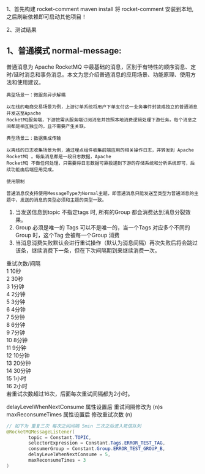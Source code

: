 1、首先构建 rocket-comment
maven install 将 rocket-comment 安装到本地, 之后刷新依赖即可启动其他项目！

2、测试结果

## 1、普通模式 normal-message:

普通消息为 Apache RocketMQ 中最基础的消息，区别于有特性的顺序消息、定时/延时消息和事务消息。本文为您介绍普通消息的应用场景、功能原理、使用方法和使用建议。

    典型场景一：微服务异步解耦

    以在线的电商交易场景为例，上游订单系统将用户下单支付这一业务事件封装成独立的普通消息并发送至Apache
    RocketMQ服务端，下游按需从服务端订阅消息并按照本地消费逻辑处理下游任务。每个消息之间都是相互独立的，且不需要产生关联。

    典型场景二：数据集成传输

    以离线的日志收集场景为例，通过埋点组件收集前端应用的相关操作日志，并转发到 Apache RocketMQ 。每条消息都是一段日志数据，Apache
    RocketMQ 不做任何处理，只需要将日志数据可靠投递到下游的存储系统和分析系统即可，后续功能由后端应用完成。

    使用限制

    普通消息仅支持使用MessageType为Normal主题，即普通消息只能发送至类型为普通消息的主题中，发送的消息的类型必须和主题的类型一致。

1. 当发送信息到topic 不指定tags 时, 所有的Group 都会消费达到消息分裂效果。
2. Group 必须是唯一的 Tags 可以不是唯一的，当一个Tags 对应多个不同的Group 时，这个Tag 会被每一个Group 消费
3. 当消息消费失败默认会进行重试操作（默认为消息间隔）再次失败后将会跳过该条，继续消费下一条，但在下次间隔期到来继续消费一次。

重试次数/间隔  
1 10秒  
2 30秒  
3 1分钟  
4 2分钟  
5 3分钟  
6 4分钟  
7 5分钟  
8 6分钟  
9 7分钟  
10 8分钟  
11 9分钟  
12 10分钟  
13 20分钟  
14 30分钟  
15 1小时  
16 2小时  
若重试次数超过16次，后面每次重试间隔都为2小时。

delayLevelWhenNextConsume 属性设置后 重试间隔修改为 (n)s  
maxReconsumeTimes 属性设置后 修改重试次数 (n)

```java
// 如下为 重复三次 每次之间间隔 5min 三次之后进入死信队列
@RocketMQMessageListener(
		topic = Constant.TOPIC,
		selectorExpression = Constant.Tags.ERROR_TEST_TAG,
		consumerGroup = Constant.Group.ERROR_TEST_GROUP_B,
		delayLevelWhenNextConsume = 5,
		maxReconsumeTimes = 3
)
```

